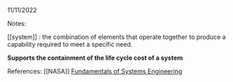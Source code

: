 11/11/2022

Notes:

[[system]] : the combination of elements that operate together to produce a capability required to meet a specific need.

**Supports the containment of the life cycle cost of a system**



References:
[[NASA]] [Fundamentals of Systems Engineering](https://www.nasa.gov/seh/2-fundamentals)
